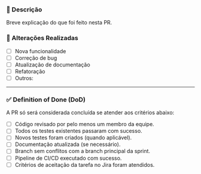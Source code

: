 ### 📝 Descrição
Breve explicação do que foi feito nesta PR.

### 🔄 Alterações Realizadas
- [ ] Nova funcionalidade
- [ ] Correção de bug
- [ ] Atualização de documentação
- [ ] Refatoração
- [ ] Outros:

---

### ✅ Definition of Done (DoD)
A PR só será considerada concluída se atender aos critérios abaixo:

- [ ] Código revisado por pelo menos um membro da equipe.
- [ ] Todos os testes existentes passaram com sucesso.
- [ ] Novos testes foram criados (quando aplicável).
- [ ] Documentação atualizada (se necessário).
- [ ] Branch sem conflitos com a branch principal da sprint.
- [ ] Pipeline de CI/CD executado com sucesso.
- [ ] Critérios de aceitação da tarefa no Jira foram atendidos.
